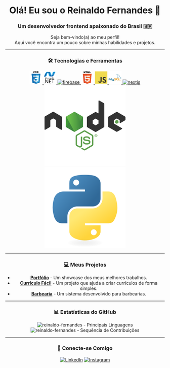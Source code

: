 <div align="center">
  
# Olá! Eu sou o Reinaldo Fernandes 👋

### Um desenvolvedor frontend apaixonado do Brasil 🇧🇷

<p>
  Seja bem-vindo(a) ao meu perfil! <br>
  Aqui você encontra um pouco sobre minhas habilidades e projetos.
</p>

---

### 🛠️ Tecnologias e Ferramentas

<p>
  <a href="https://www.w3schools.com/css/" target="_blank" rel="noreferrer"> <img src="https://raw.githubusercontent.com/devicons/devicon/master/icons/css3/css3-original-wordmark.svg" alt="css3" width="40" height="40"/> </a> 
  <a href="https://dotnet.microsoft.com/" target="_blank" rel="noreferrer"> <img src="https://raw.githubusercontent.com/devicons/devicon/master/icons/dot-net/dot-net-original-wordmark.svg" alt="dotnet" width="40" height="40"/> </a> 
  <a href="https://firebase.google.com/" target="_blank" rel="noreferrer"> <img src="https://www.vectorlogo.zone/logos/firebase/firebase-icon.svg" alt="firebase" width="40" height="40"/> </a> 
  <a href="https://www.w3.org/html/" target="_blank" rel="noreferrer"> <img src="https://raw.githubusercontent.com/devicons/devicon/master/icons/html5/html5-original-wordmark.svg" alt="html5" width="40" height="40"/> </a> 
  <a href="https://developer.mozilla.org/en-US/docs/Web/JavaScript" target="_blank" rel="noreferrer"> <img src="https://raw.githubusercontent.com/devicons/devicon/master/icons/javascript/javascript-original.svg" alt="javascript" width="40" height="40"/> </a> 
  <a href="https://www.mysql.com/" target="_blank" rel="noreferrer"> <img src="https://raw.githubusercontent.com/devicons/devicon/master/icons/mysql/mysql-original-wordmark.svg" alt="mysql" width="40" height="40"/> </a> 
  <a href="https://nextjs.org/" target="_blank" rel="noreferrer"> <img src="https://cdn.worldvectorlogo.com/logos/nextjs-2.svg" alt="nextjs" width="40" height="40"/> </a> 
  <a href="https://nodejs.org" target="_blank" rel="noreferrer"> <img src="https://raw.githubusercontent.com/devicons/devicon/master/icons/nodejs/nodejs-original-wordmark.svg" alt="nodejs" largura="40" altura="40"/> </a> 
  <a href="https://www.python.org" target="_blank" rel="noreferrer"> <img src="https://raw.githubusercontent.com/devicons/devicon/master/icons/python/python-original.svg" alt="python" largura="40" altura="40"/> </a> 
</p>

---

### 💻 Meus Projetos

* [**Portfólio**](https://reinaldo-portifolio.vercel.app/) - Um showcase dos meus melhores trabalhos.
* [**Currículo Fácil**](https://curriculo-facil.vercel.app/) - Um projeto que ajuda a criar currículos de forma simples.
* [**Barbearia**](https://reinaldo-fernandes.github.io/sistema-barbearia/) - Um sistema desenvolvido para barbearias.

---

### 📊 Estatísticas do GitHub

<p>
  <img src="https://github-readme-stats.vercel.app/api/top-langs?username=reinaldo-fernandes&show_icons=true&locale=en&layout=compact" alt="reinaldo-fernandes - Principais Linguagens" />
  <img src="https://github-readme-streak-stats.herokuapp.com/?user=reinaldo-fernandes" alt="reinaldo-fernandes - Sequência de Contribuições" />
</p>

---

### 🤝 Conecte-se Comigo

<p>
  <a href="https://www.linkedin.com/in/reinaldo-fernandes-19a9431ba/" target="_blank"><img align="center" src="https://raw.githubusercontent.com/rahuldkjain/github-profile-readme-generator/master/src/images/icons/Social/linked-in-alt.svg" alt="LinkedIn" height="30" width="40" /></a>
  <a href="https://www.instagram.com/reinaldo.f.menezes/" target="_blank"><img align="center" src="https://raw.githubusercontent.com/rahuldkjain/github-profile-readme-generator/master/src/images/icons/Social/instagram.svg" alt="Instagram" height="30" width="40" /></a>
</p>

</div>
